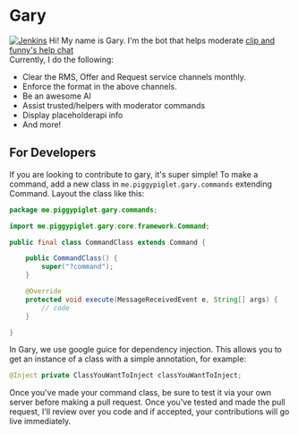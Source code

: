 # Gary
[![Jenkins](https://img.shields.io/jenkins/s/https/jenkins.qa.ubuntu.com/view/Precise/view/All%20Precise/job/precise-desktop-amd64_default.svg)](https://ci.piggypiglet.me/job/Gary/)
Hi! My name is Gary. I'm the bot that helps moderate [clip and funny's help chat](https://testplugins.com/discord)<br/>Currently, I do the following:
* Clear the RMS, Offer and Request service channels monthly.
* Enforce the format in the above channels.
* Be an awesome AI
* Assist trusted/helpers with moderator commands
* Display placeholderapi info
* And more!

## For Developers
If you are looking to contribute to gary, it's super simple! To make a command, add a new class in `me.piggypiglet.gary.commands` extending Command. Layout the class like this:
```java
package me.piggypiglet.gary.commands;

import me.piggypiglet.gary.core.framework.Command;

public final class CommandClass extends Command {

    public CommandClass() {
        super("?command");
    }

    @Override
    protected void execute(MessageReceivedEvent e, String[] args) {
        // code
    }

}
```
In Gary, we use google guice for dependency injection. This allows you to get an instance of a class with a simple annotation, for example:
```java
@Inject private ClassYouWantToInject classYouWantToInject;
```
Once you've made your command class, be sure to test it via your own server before making a pull request. Once you've tested and made the pull request, I'll review over you code and if accepted, your contributions will go live immediately.
